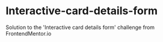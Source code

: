 # Interactive-card-details-form
Solution to the 'Interactive card details form' challenge from FrontendMentor.io
